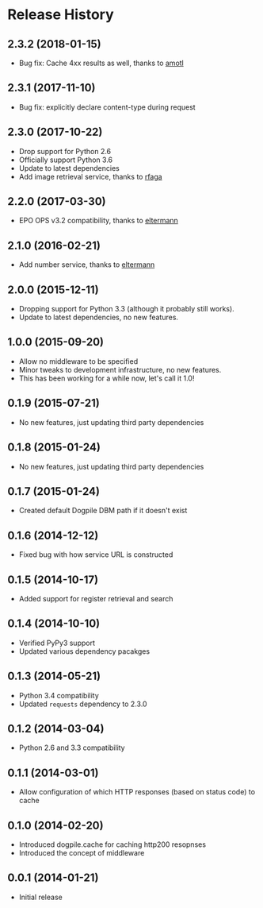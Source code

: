 # Release History

## 2.3.2 (2018-01-15)
* Bug fix: Cache 4xx results as well, thanks to [amotl][]

## 2.3.1 (2017-11-10)
* Bug fix: explicitly declare content-type during request

## 2.3.0 (2017-10-22)
* Drop support for Python 2.6
* Officially support Python 3.6
* Update to latest dependencies
* Add image retrieval service, thanks to [rfaga][]

## 2.2.0 (2017-03-30)
* EPO OPS v3.2 compatibility, thanks to [eltermann][]

## 2.1.0 (2016-02-21)
* Add number service, thanks to [eltermann][]

## 2.0.0 (2015-12-11)
* Dropping support for Python 3.3 (although it probably still works).
* Update to latest dependencies, no new features.

## 1.0.0 (2015-09-20)
* Allow no middleware to be specified
* Minor tweaks to development infrastructure, no new features.
* This has been working for a while now, let's call it 1.0!

## 0.1.9 (2015-07-21)
* No new features, just updating third party dependencies

## 0.1.8 (2015-01-24)
* No new features, just updating third party dependencies

## 0.1.7 (2015-01-24)
* Created default Dogpile DBM path if it doesn't exist

## 0.1.6 (2014-12-12)
* Fixed bug with how service URL is constructed

## 0.1.5 (2014-10-17)
* Added support for register retrieval and search

## 0.1.4 (2014-10-10)
* Verified PyPy3 support
* Updated various dependency pacakges

## 0.1.3 (2014-05-21)
* Python 3.4 compatibility
* Updated `requests` dependency to 2.3.0

## 0.1.2 (2014-03-04)
* Python 2.6 and 3.3 compatibility

## 0.1.1 (2014-03-01)
* Allow configuration of which HTTP responses (based on status code) to cache

## 0.1.0 (2014-02-20)
* Introduced dogpile.cache for caching http200 resopnses
* Introduced the concept of middleware

## 0.0.1 (2014-01-21)
* Initial release


[amotl]: https://github.com/amotl
[eltermann]: https://github.com/eltermann
[rfaga]: https://github.com/rfaga
